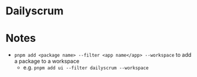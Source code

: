 # Dailyscrum

# Notes

- `pnpm add <package name> --filter <app name</app> --workspace` to add a package to a workspace
  - e.g. `pnpm add ui --filter dailyscrum --workspace`
